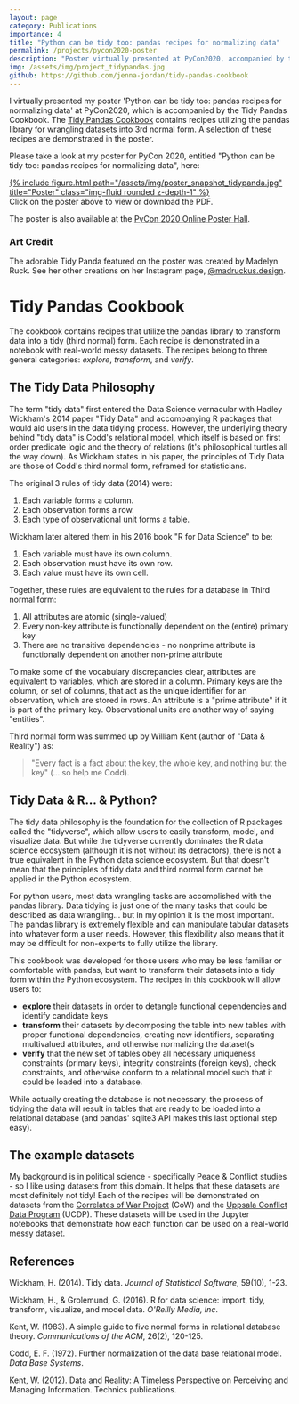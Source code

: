 ```yaml
---
layout: page
category: Publications
importance: 4
title: "Python can be tidy too: pandas recipes for normalizing data"
permalink: /projects/pycon2020-poster
description: "Poster virtually presented at PyCon2020, accompanied by the Tidy Pandas Cookbook repo."
img: /assets/img/project_tidypandas.jpg
github: https://github.com/jenna-jordan/tidy-pandas-cookbook
---
```


I virtually presented my poster 'Python can be tidy too: pandas recipes for normalizing data' at PyCon2020, which is accompanied by the Tidy Pandas Cookbook. The [Tidy Pandas Cookbook](https://github.com/jenna-jordan/tidy-pandas-cookbook) contains recipes utilizing the pandas library for wrangling datasets into 3rd normal form. A selection of these recipes are demonstrated in the poster.

Please take a look at my poster for PyCon 2020, entitled "Python can be tidy too: pandas recipes for normalizing data", here:

<div class="row">
    <div class="col-sm md-auto">
        <a href="/assets/pdf/tidy-pandas-cookbook-pycon2020.pdf">
        {% include figure.html path="/assets/img/poster_snapshot_tidypanda.jpg" title="Poster"  class="img-fluid rounded z-depth-1" %}
        </a>
    </div>
</div>
<div class="caption">
    Click on the poster above to view or download the PDF.
</div>

The poster is also available at the [PyCon 2020 Online Poster Hall](https://us.pycon.org/2020/online/posters/).

### Art Credit

The adorable Tidy Panda featured on the poster was created by Madelyn Ruck. See her other creations on her Instagram page, [@madruckus.design](https://www.instagram.com/madruckus.design/).

# Tidy Pandas Cookbook

The cookbook contains recipes that utilize the pandas library to transform data into a tidy (third normal) form. Each recipe is demonstrated in a notebook with real-world messy datasets. The recipes belong to three general categories: *explore*, *transform*, and *verify*.

## The Tidy Data Philosophy

The term "tidy data" first entered the Data Science vernacular with Hadley Wickham's 2014 paper "Tidy Data" and accompanying R packages that would aid users in the data tidying process. However, the underlying theory behind "tidy data" is Codd's relational model, which itself is based on first order predicate logic and the theory of relations (it's philosophical turtles all the way down). As Wickham states in his paper, the principles of Tidy Data are those of Codd's third normal form, reframed for statisticians.

The original 3 rules of tidy data (2014) were:

1. Each variable forms a column.
2. Each observation forms a row.
3. Each type of observational unit forms a table.

Wickham later altered them in his 2016 book "R for Data Science" to be:

1. Each variable must have its own column.
2. Each observation must have its own row.
3. Each value must have its own cell.

Together, these rules are equivalent to the rules for a database in Third normal form:

1. All attributes are atomic (single-valued)
2. Every non-key attribute is functionally dependent on the (entire) primary key
3. There are no transitive dependencies - no nonprime attribute is functionally dependent on another non-prime attribute

To make some of the vocabulary discrepancies clear, attributes are equivalent to variables, which are stored in a column. Primary keys are the column, or set of columns, that act as the unique identifier for an observation, which are stored in rows. An attribute is a "prime attribute" if it is part of the primary key. Observational units are another way of saying "entities".

Third normal form was summed up by William Kent (author of "Data & Reality") as:
> "Every fact is a fact about the key, the whole key, and nothing but the key" (... so help me Codd).

## Tidy Data & R... & Python?

The tidy data philosophy is the foundation for the collection of R packages called the "tidyverse", which allow users to easily transform, model, and visualize data. But while the tidyverse currently dominates the R data science ecosystem (although it is not without its detractors), there is not a true equivalent in the Python data science ecosystem. But that doesn't mean that the principles of tidy data and third normal form cannot be applied in the Python ecosystem.

For python users, most data wrangling tasks are accomplished with the pandas library. Data tidying is just one of the many tasks that could be described as data wrangling... but in my opinion it is the most important. The pandas library is extremely flexible and can manipulate tabular datasets into whatever form a user needs. However, this flexibility also means that it may be difficult for non-experts to fully utilize the library.

This cookbook was developed for those users who may be less familiar or comfortable with pandas, but want to transform their datasets into a tidy form within the Python ecosystem. The recipes in this cookbook will allow users to:

- **explore** their datasets in order to detangle functional dependencies and identify candidate keys
- **transform** their datasets by decomposing the table into new tables with proper functional dependencies, creating new identifiers, separating multivalued attributes, and otherwise normalizing the dataset(s
- **verify** that the new set of tables obey all necessary uniqueness constraints (primary keys), integrity constraints (foreign keys), check constraints, and otherwise conform to a relational model such that it could be loaded into a database.

While actually creating the database is not necessary, the process of tidying the data will result in tables that are ready to be loaded into a relational database (and pandas' sqlite3 API makes this last optional step easy).

## The example datasets

My background is in political science - specifically Peace & Conflict studies - so I like using datasets from this domain. It helps that these datasets are most definitely not tidy! Each of the recipes will be demonstrated on datasets from the [Correlates of War Project](https://correlatesofwar.org/) (CoW) and the [Uppsala Conflict Data Program](https://www.ucdp.uu.se/) (UCDP). These datasets will be used in the Jupyter notebooks that demonstrate how each function can be used on a real-world messy dataset.

## References

Wickham, H. (2014). Tidy data. *Journal of Statistical Software*, 59(10), 1-23.

Wickham, H., & Grolemund, G. (2016). R for data science: import, tidy, transform, visualize, and model data. *O'Reilly Media, Inc*.

Kent, W. (1983). A simple guide to five normal forms in relational database theory. *Communications of the ACM*, 26(2), 120-125.

Codd, E. F. (1972). Further normalization of the data base relational model. *Data Base Systems*.

Kent, W. (2012). Data and Reality: A Timeless Perspective on Perceiving and Managing Information. Technics publications.
